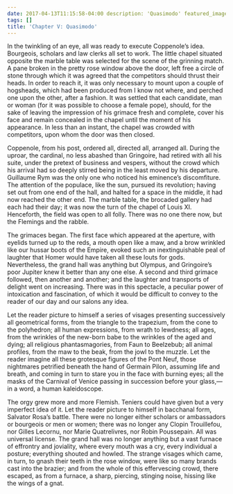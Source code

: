 ```yaml
---
date: 2017-04-13T11:15:58-04:00 description: 'Quasimodo' featured_image: ''
tags: []
title: 'Chapter V: Quasimodo'
---
```


In the twinkling of an eye, all was ready to execute Coppenole’s idea. Bourgeois, scholars and law clerks all set to
work. The little chapel situated opposite the marble table was selected for the scene of the grinning match. A pane
broken in the pretty rose window above the door, left free a circle of stone through which it was agreed that the
competitors should thrust their heads. In order to reach it, it was only necessary to mount upon a couple of hogsheads,
which had been produced from I know not where, and perched one upon the other, after a fashion. It was settled that each
candidate, man or woman (for it was possible to choose a female pope), should, for the sake of leaving the impression of
his grimace fresh and complete, cover his face and remain concealed in the chapel until the moment of his appearance. In
less than an instant, the chapel was crowded with competitors, upon whom the door was then closed.

Coppenole, from his post, ordered all, directed all, arranged all. During the uproar, the cardinal, no less abashed than
Gringoire, had retired with all his suite, under the pretext of business and vespers, without the crowd which his
arrival had so deeply stirred being in the least moved by his departure. Guillaume Rym was the only one who noticed his
eminence’s discomfiture. The attention of the populace, like the sun, pursued its revolution; having set out from one
end of the hall, and halted for a space in the middle, it had now reached the other end. The marble table, the brocaded
gallery had each had their day; it was now the turn of the chapel of Louis XI. Henceforth, the field was open to all
folly. There was no one there now, but the Flemings and the rabble.

The grimaces began. The first face which appeared at the aperture, with eyelids turned up to the reds, a mouth open like
a maw, and a brow wrinkled like our hussar boots of the Empire, evoked such an inextinguishable peal of laughter that
Homer would have taken all these louts for gods. Nevertheless, the grand hall was anything but Olympus, and Gringoire’s
poor Jupiter knew it better than any one else. A second and third grimace followed, then another and another; and the
laughter and transports of delight went on increasing. There was in this spectacle, a peculiar power of intoxication and
fascination, of which it would be difficult to convey to the reader of our day and our salons any idea.

Let the reader picture to himself a series of visages presenting successively all geometrical forms, from the triangle
to the trapezium, from the cone to the polyhedron; all human expressions, from wrath to lewdness; all ages, from the
wrinkles of the new-born babe to the wrinkles of the aged and dying; all religious phantasmagories, from Faun to
Beelzebub; all animal profiles, from the maw to the beak, from the jowl to the muzzle. Let the reader imagine all these
grotesque figures of the Pont Neuf, those nightmares petrified beneath the hand of Germain Pilon, assuming life and
breath, and coming in turn to stare you in the face with burning eyes; all the masks of the Carnival of Venice passing
in succession before your glass,—in a word, a human kaleidoscope.

The orgy grew more and more Flemish. Teniers could have given but a very imperfect idea of it. Let the reader picture to
himself in bacchanal form, Salvator Rosa’s battle. There were no longer either scholars or ambassadors or bourgeois or
men or women; there was no longer any Clopin Trouillefou, nor Gilles Lecornu, nor Marie Quatrelivres, nor Robin
Poussepain. All was universal license. The grand hall was no longer anything but a vast furnace of effrontry and
joviality, where every mouth was a cry, every individual a posture; everything shouted and howled. The strange visages
which came, in turn, to gnash their teeth in the rose window, were like so many brands cast into the brazier; and from
the whole of this effervescing crowd, there escaped, as from a furnace, a sharp, piercing, stinging noise, hissing like
the wings of a gnat.
